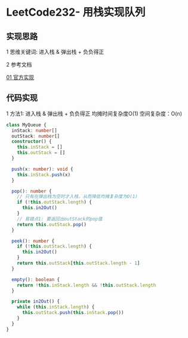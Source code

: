 # LeetCode232- 用栈实现队列

## 实现思路

1 思维关键词: 进入栈 & 弹出栈 + 负负得正

2 参考文档

[01 官方实现](https://leetcode.cn/problems/implement-queue-using-stacks/solution/yong-zhan-shi-xian-dui-lie-by-leetcode-s-xnb6/)


## 代码实现

1 方法1: 进入栈 & 弹出栈 + 负负得正   均摊时间复杂度O(1)  空间复杂度：O(n)

```ts
class MyQueue {
  inStack: number[]
  outStack: number[]
  constructor() {
    this.inStack = []
    this.outStack = []
  }

  push(x: number): void {
    this.inStack.push(x)
  }

  pop(): number {
    // 只有在弹出栈为空时才入栈，从而降低均摊复杂度为O(1)
    if (!this.outStack.length) {
      this.in2Out()
    }
    // 易错点1: 要返回出outStack的pop值
    return this.outStack.pop()
  }

  peek(): number {
    if (!this.outStack.length) {
      this.in2Out()
    }
    return this.outStack[this.outStack.length - 1]
  }

  empty(): boolean {
    return !this.inStack.length && !this.outStack.length
  }

  private in2Out() {
    while (this.inStack.length) {
      this.outStack.push(this.inStack.pop())
    }
  }
}
```


